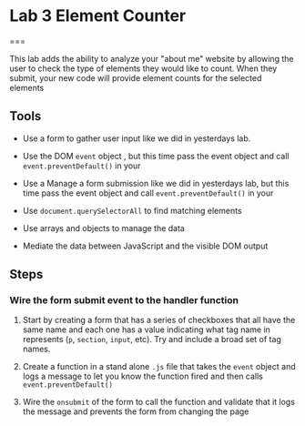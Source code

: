 # Lab 3 Element Counter
===

This lab adds the ability to analyze your "about me" 
website by allowing the user to check the type of elements 
they would like to count. When they submit, your new code
will provide element counts for the selected elements

## Tools

* Use a form to gather user input like we did in yesterdays lab.
* Use the DOM `event` object , but 
this time pass the event object and call `event.preventDefault()` in your

* Use a Manage a form submission like we did in yesterdays lab, but 
this time pass the event object and call `event.preventDefault()` in your
* Use `document.querySelectorAll` to find matching elements
* Use arrays and objects to manage the data
* Mediate the data between JavaScript and the visible DOM output

## Steps

### Wire the form submit event to the handler function

1. Start by creating a form that has a series of checkboxes that all have the
same name and each one has a value indicating what tag name in represents (`p`,
`section`, `input`, etc). Try and include a broad set of tag names.

2. Create a function in a stand alone `.js` file that takes the `event` object
and logs a message to let you know the function fired and then calls `event.preventDefault()`

3. Wire the `onsubmit` of the form to call the function and validate that it logs the message
and prevents the form from changing the page

